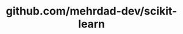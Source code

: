 ---
layout: post
title: github.com/mehrdad-dev/scikit-learn
categories: link
tags: [انگلیسی, گیت‌هاب, برنامه‌نویسی]
---